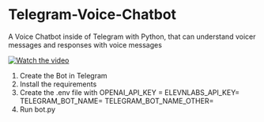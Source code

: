 # Telegram-Voice-Chatbot
A Voice Chatbot inside of Telegram with Python, that can understand voicer messages and responses with voice messages

[![Watch the video](https://img.youtube.com/vi/br8uHJGs9m0/0.jpg)](https://youtu.be/br8uHJGs9m0)

1. Create the Bot in Telegram
2. Install the requirements
3. Create the .env file with 
OPENAI_API_KEY =
ELEVNLABS_API_KEY=
TELEGRAM_BOT_NAME=
TELEGRAM_BOT_NAME_OTHER=
4. Run bot.py
